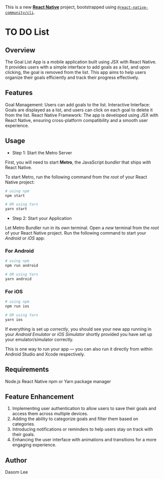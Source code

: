 This is a new [**React Native**](https://reactnative.dev) project, bootstrapped using [`@react-native-community/cli`](https://github.com/react-native-community/cli).

# TO DO List
## Overview
The Goal List App is a mobile application built using JSX with React Native. It provides users with a simple interface to add goals as a list, and upon clicking, the goal is removed from the list. This app aims to help users organize their goals efficiently and track their progress effectively.

## Features
Goal Management: Users can add goals to the list.
Interactive Interface: Goals are displayed as a list, and users can click on each goal to delete it from the list.
React Native Framework: The app is developed using JSX with React Native, ensuring cross-platform compatibility and a smooth user experience.

## Usage 
* Step 1: Start the Metro Server

First, you will need to start **Metro**, the JavaScript _bundler_ that ships _with_ React Native.

To start Metro, run the following command from the _root_ of your React Native project:

```bash
# using npm
npm start

# OR using Yarn
yarn start
```
* Step 2: Start your Application

Let Metro Bundler run in its _own_ terminal. Open a _new_ terminal from the _root_ of your React Native project. Run the following command to start your _Android_ or _iOS_ app:

### For Android

```bash
# using npm
npm run android

# OR using Yarn
yarn android
```

### For iOS

```bash
# using npm
npm run ios

# OR using Yarn
yarn ios
```

If everything is set up _correctly_, you should see your new app running in your _Android Emulator_ or _iOS Simulator_ shortly provided you have set up your emulator/simulator correctly.

This is one way to run your app — you can also run it directly from within Android Studio and Xcode respectively.

## Requirements
Node.js
React Native
npm or Yarn package manager

## Feature Enhancement
1. Implementing user authentication to allow users to save their goals and access them across multiple devices.
2. Adding the ability to categorize goals and filter them based on categories.
3. Introducing notifications or reminders to help users stay on track with their goals.
4. Enhancing the user interface with animations and transitions for a more engaging experience.

## Author
Dasom Lee
